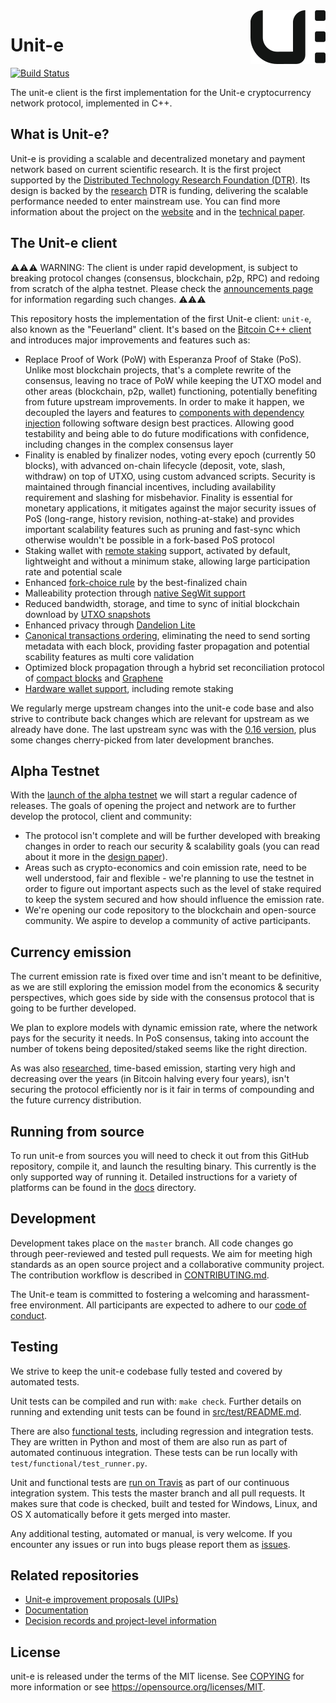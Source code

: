 <img src="unit-e-logo.png" align="right">

# Unit-e

[![Build Status](https://travis-ci.com/dtr-org/unit-e.svg?token=bm5dxUvwqj2MkNmT6JSA&branch=master)](https://travis-ci.com/dtr-org/unit-e)

The unit-e client is the first implementation for the Unit-e cryptocurrency
network protocol, implemented in C++.

## What is Unit-e?

Unit-e is providing a scalable and decentralized monetary and payment network
based on current scientific research. It is the first project supported by the
[Distributed Technology Research Foundation (DTR)](https://dtr.org). Its design
is backed by the [research](https://dtr.org/research/) DTR is funding,
delivering the scalable performance needed to enter mainstream use. You can find
more information about the project on the [website](https://unit-e.io) and in
the [technical paper](https://unit-e.io/technical-design.pdf).

## The Unit-e client

:warning::warning::warning: WARNING: The client is under rapid development, is
subject to breaking protocol changes (consensus, blockchain, p2p, RPC) and
redoing from scratch of the alpha testnet.
Please check the [announcements page](https://docs.unit-e.io/announcements.html)
for information regarding such changes. :warning::warning::warning:

This repository hosts the implementation of the first Unit-e client: `unit-e`,
also known as the "Feuerland" client. It's based on the [Bitcoin C++
client](https://github.com/bitcoin/bitcoin) and introduces major improvements
and features such as:

* Replace Proof of Work (PoW) with Esperanza Proof of Stake (PoS).
  Unlike most blockchain projects, that's a complete rewrite
  of the consensus, leaving no trace of PoW while keeping the UTXO model and
  other areas (blockchain, p2p, wallet) functioning, potentially
  benefiting from future upstream improvements. In order to make it happen, we
  decoupled the layers and features to [components with dependency
  injection](https://github.com/dtr-org/unit-e/pull/137) following software
  design best practices. Allowing good testability and being able to do future
  modifications with confidence, including changes in the complex consensus
  layer
* Finality
  is enabled by finalizer nodes, voting every epoch (currently 50
  blocks), with advanced on-chain lifecycle (deposit, vote, slash, withdraw) on
  top of UTXO, using custom advanced scripts. Security is maintained through
  financial incentives, including availability requirement and slashing for
  misbehavior. Finality is essential for monetary applications, it mitigates
  against the major security issues of PoS (long-range, history revision,
  nothing-at-stake) and provides important scalability features such as pruning
  and fast-sync which otherwise wouldn't be possible in a fork-based PoS
  protocol
* Staking wallet with [remote staking](
  https://github.com/dtr-org/uips/blob/master/UIP-0015.md) support, activated
  by default, lightweight and without a minimum stake, allowing large
  participation rate and potential scale
* Enhanced [fork-choice rule](
  https://github.com/dtr-org/uips/blob/master/UIP-0012.md) by the
  best-finalized chain
* Malleability protection through [native SegWit support](
  https://github.com/dtr-org/uips/blob/master/UIP-0003.md)
* Reduced bandwidth, storage, and time to sync of initial blockchain download
  by [UTXO snapshots](https://github.com/dtr-org/uips/blob/master/UIP-0011.md)
* Enhanced privacy through [Dandelion Lite](
  https://github.com/dtr-org/unit-e/issues/210)
* [Canonical transactions ordering](
  https://github.com/dtr-org/uips/blob/master/UIP-0024.md),
  eliminating the need to send sorting metadata with each block,
  providing faster propagation and potential scability features as multi core
  validation
* Optimized block propagation through a hybrid set reconciliation protocol
  of [compact blocks](
  https://github.com/bitcoin/bips/blob/master/bip-0152.mediawiki)
  and [Graphene](https://github.com/dtr-org/uips/blob/master/UIP-0026.md)
* [Hardware wallet support](https://github.com/dtr-org/unit-e/issues/385),
  including remote staking

We regularly merge upstream changes into the unit-e code base and also strive to
contribute back changes which are relevant for upstream as we already have done.
The last upstream sync was with the [0.16 version](
https://github.com/bitcoin/bitcoin/tree/0.16), plus some changes cherry-picked
from later development branches.

## Alpha Testnet

With the [launch of the alpha testnet](
https://github.com/dtr-org/unit-e/milestone/11) we will start a regular cadence
of releases. The goals of opening the project and network are to further develop
the protocol, client and community:
* The protocol isn't complete and will be further developed with breaking
changes in order to reach our security & scalability goals (you can read about
it more in the [design paper](
https://unit-e.io/technical-design.pdf)).
* Areas such as crypto-economics and coin emission rate, need to be well
understood, fair and flexible - we're planning to use the testnet in order to
figure out important aspects such as the level of stake required to keep the
system secured and how should influence the emission rate.
* We're opening our code repository to the blockchain and open-source
community. We aspire to develop a community of active participants.

## Currency emission

The current emission rate is fixed over time and isn't meant to be definitive,
as we are still exploring the emission model from the economics & security
perspectives, which goes side by side with the consensus protocol that is going
to be further developed.

We plan to explore models with dynamic emission rate, where the network pays
for the security it needs. In PoS consensus, taking into account the number of
tokens being deposited/staked seems like the right direction.

As was also [researched](https://arxiv.org/pdf/1809.07468.pdf), time-based
emission, starting very high and decreasing over the years (in Bitcoin halving
every four years), isn't securing the protocol efficiently nor is it fair in
terms of compounding and the future currency distribution.

## Running from source

To run unit-e from sources you will need to check it out from this GitHub
repository, compile it, and launch the resulting binary. This currently is the
only supported way of running it. Detailed instructions for a variety of
platforms can be found in the
[docs](https://github.com/dtr-org/unit-e/tree/master/doc) directory.

## Development

Development takes place on the `master` branch. All code changes go through
peer-reviewed and tested pull requests. We aim for meeting high standards as an
open source project and a collaborative community project. The contribution
workflow is described in [CONTRIBUTING.md](CONTRIBUTING.md).

The Unit-e team is committed to fostering a welcoming and harassment-free
environment. All participants are expected to adhere to our [code of
conduct](CODE_OF_CONDUCT.md).

## Testing

We strive to keep the unit-e codebase fully tested and covered by automated
tests.

Unit tests can be compiled and run with: `make check`. Further details on
running and extending unit tests can be found in
[src/test/README.md](src/test/README.md).

There are also [functional tests](test), including regression and integration
tests. They are written in Python and most of them are also run as part of
automated continuous integration. These tests can be run locally with
`test/functional/test_runner.py`.

Unit and functional tests are [run on
Travis](https://travis-ci.com/dtr-org/unit-e) as part of our continuous
integration system. This tests the master branch and all pull requests. It makes
sure that code is checked, built and tested for Windows, Linux, and OS X
automatically before it gets merged into master.

Any additional testing, automated or manual, is very welcome. If you encounter
any issues or run into bugs please report them as
[issues](https://github.com/dtr-org/unit-e/issues).

## Related repositories

* [Unit-e improvement proposals (UIPs)](https://github.com/dtr-org/uips)
* [Documentation](https://github.com/dtr-org/docs.unit-e.io)
* [Decision records and project-level information](
  https://github.com/dtr-org/unit-e-project)

## License

unit-e is released under the terms of the MIT license. See [COPYING](COPYING)
for more information or see https://opensource.org/licenses/MIT.
